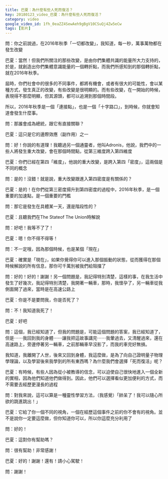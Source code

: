 ```yaml
---
title: 巴夏：為什麼有些人死而復活？
key: 20180123_video_巴夏：為什麼有些人死而復活？
category: video
google_video_id: 1fh_0eaZZ4SewAeh9gBgV10CSuQj4Zw5eCw
tags: [影片]
---
```


問：你之前說過，在2016年秋季「一切都改變」，我知道，每一秒，萬事萬物都在發生改變

巴夏：當然！但我們所關注的那些改變，是由你們集體共識的能量所大力支持的，於是，就創造出你們集體意識能量的一個轉折點，而我們所感知到的那個轉折點，就在2016年秋季。

屆時，你們社會中的很多的不同事件，都將有機會，或者有很大的可能性，會以某種方式，發生真正的改變，有些改變是很明顯的。而有些改變，在一開始的時候，表現得不那麼明顯，但其源頭，都可以追溯到那個時間段。

所以，2016年秋季是一個「連接點」，也是一個「十字路口」，到時候，你就會知道會發生什麼事。

問：那誰會成為總統，跟它有直接關聯？

巴夏：這只是它的邊際效應（副作用）之一

問：好！你說的有道理！我聽過另一個通靈者，他叫Adronis，他說，我們中的一些人將發生重大改變，會在那個時間點，從第三維度跨入第四維度

巴夏：你們已經在第四「維度」，他說的重大改變，是跨入第四「密度」，這兩個是不同的概念

問：是的！沒錯！就是說，重大改變跟進入第四密度是有關係的？

巴夏：是的！在你們從第三密度揚升到第四密度的過程中，2016年秋季，是一個重要的加速點，是一個重要的門檻

問：那它是發生在具體某一天，還是階段性的？

巴夏：且聽我們在The Stateof The Union時解說

問：好吧！我等不了了！

巴夏：嗯！你不得不得等！

問：不一定哦，因為那個時候，也是某個「現在」

巴夏：確實是「現在」，如果你覺得你可以進入那個振動的狀態，從而獲得在那個時候解說的所有信息，那你可千萬別被我們給阻擋了

問：好的！好的！謝謝！另一個問題是，我記得特別清楚，這樣的事，在我生活中發生了好幾次，我記得特別清楚，我開著一輛車，那時，我懷孕了，另一輛車從我側面開了過來，當時是在高速公路上

巴夏：你是不是要問我，你是否死了？

問：不！我知道我死了！

巴夏：好吧

問：這個，我已經知道了，但我的問題是，可能這個問題的答案，我已經知道了，但是⋯⋯我回到我的身體⋯⋯讓我把這故事講完⋯⋯我暈過去，又清醒過來，還在高速路上，旁邊停著另一輛車，之前那輛車早沒影了，而我的車完好無損。

我知道，我離開了人世，後來又回到身體，我這麼做，是為了向自己證明量子物理學理論，以及學習後來我學到的所有東西嗎？為什麼我們會選擇「死而復活」呢？

巴夏：有時候，有些人因為從小被教導的信念，可以迫使自己很快地進入一個全新的實相，因為他們知道他們做得到。因此，他們可以選擇看似更加便利的方式，而不需要去經歷更漫長的過程

問：對我來說，這可以算是一種靈性學習方法，（我感覺）「帥呆了！我可以隨心所欲的跳進跳出！」

巴夏：它給了你一個不同的視角，一個在經歷這個事件之前的你不會有的視角。並不是說你一定要這麼做，但你知道你可以，所以你這麼充分利用了

問：好的！

巴夏：這對你有幫助嗎？

問：很有幫助！非常感謝！

巴夏：好的！謝謝！還有！請小心駕駛！

問：謝謝！

